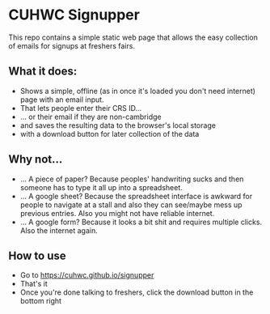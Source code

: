 # CUHWC Signupper

This repo contains a simple static web page that allows the easy collection of emails
for signups at freshers fairs.

## What it does:
- Shows a simple, offline (as in once it's loaded you don't need internet) page with
  an email input.
- That lets people enter their CRS ID...
- ... or their email if they are non-cambridge
- and saves the resulting data to the browser's local storage
- with a download button for later collection of the data

## Why not...
- ... A piece of paper? Because peoples' handwriting sucks and then someone has to type
  it all up into a spreadsheet.
- ... A google sheet? Because the spreadsheet interface is awkward for people to
  navigate at a stall and also they can see/maybe mess up previous entries. Also you
  might not have reliable internet.
- ... A google form? Because it looks a bit shit and requires multiple clicks. Also the
  internet again.


## How to use
- Go to https://cuhwc.github.io/signupper
- That's it
- Once you're done talking to freshers, click the download button in the bottom right
